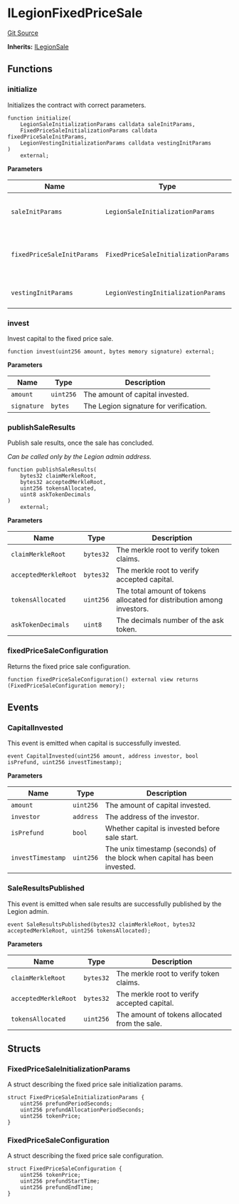 # ILegionFixedPriceSale
[Git Source](https://github.com/Legion-Team/evm-contracts/blob/1a165deeea33dfd2b1dca142bf23d06b547c39a3/src/interfaces/ILegionFixedPriceSale.sol)

**Inherits:**
[ILegionSale](/src/interfaces/ILegionSale.sol/interface.ILegionSale.md)


## Functions
### initialize

Initializes the contract with correct parameters.


```solidity
function initialize(
    LegionSaleInitializationParams calldata saleInitParams,
    FixedPriceSaleInitializationParams calldata fixedPriceSaleInitParams,
    LegionVestingInitializationParams calldata vestingInitParams
)
    external;
```
**Parameters**

|Name|Type|Description|
|----|----|-----------|
|`saleInitParams`|`LegionSaleInitializationParams`|The Legion sale initialization parameters.|
|`fixedPriceSaleInitParams`|`FixedPriceSaleInitializationParams`|The fixed price sale specific initialization parameters.|
|`vestingInitParams`|`LegionVestingInitializationParams`|The vesting initialization parameters.|


### invest

Invest capital to the fixed price sale.


```solidity
function invest(uint256 amount, bytes memory signature) external;
```
**Parameters**

|Name|Type|Description|
|----|----|-----------|
|`amount`|`uint256`|The amount of capital invested.|
|`signature`|`bytes`|The Legion signature for verification.|


### publishSaleResults

Publish sale results, once the sale has concluded.

*Can be called only by the Legion admin address.*


```solidity
function publishSaleResults(
    bytes32 claimMerkleRoot,
    bytes32 acceptedMerkleRoot,
    uint256 tokensAllocated,
    uint8 askTokenDecimals
)
    external;
```
**Parameters**

|Name|Type|Description|
|----|----|-----------|
|`claimMerkleRoot`|`bytes32`|The merkle root to verify token claims.|
|`acceptedMerkleRoot`|`bytes32`|The merkle root to verify accepted capital.|
|`tokensAllocated`|`uint256`|The total amount of tokens allocated for distribution among investors.|
|`askTokenDecimals`|`uint8`|The decimals number of the ask token.|


### fixedPriceSaleConfiguration

Returns the fixed price sale configuration.


```solidity
function fixedPriceSaleConfiguration() external view returns (FixedPriceSaleConfiguration memory);
```

## Events
### CapitalInvested
This event is emitted when capital is successfully invested.


```solidity
event CapitalInvested(uint256 amount, address investor, bool isPrefund, uint256 investTimestamp);
```

**Parameters**

|Name|Type|Description|
|----|----|-----------|
|`amount`|`uint256`|The amount of capital invested.|
|`investor`|`address`|The address of the investor.|
|`isPrefund`|`bool`|Whether capital is invested before sale start.|
|`investTimestamp`|`uint256`|The unix timestamp (seconds) of the block when capital has been invested.|

### SaleResultsPublished
This event is emitted when sale results are successfully published by the Legion admin.


```solidity
event SaleResultsPublished(bytes32 claimMerkleRoot, bytes32 acceptedMerkleRoot, uint256 tokensAllocated);
```

**Parameters**

|Name|Type|Description|
|----|----|-----------|
|`claimMerkleRoot`|`bytes32`|The merkle root to verify token claims.|
|`acceptedMerkleRoot`|`bytes32`|The merkle root to verify accepted capital.|
|`tokensAllocated`|`uint256`|The amount of tokens allocated from the sale.|

## Structs
### FixedPriceSaleInitializationParams
A struct describing the fixed price sale initialization params.


```solidity
struct FixedPriceSaleInitializationParams {
    uint256 prefundPeriodSeconds;
    uint256 prefundAllocationPeriodSeconds;
    uint256 tokenPrice;
}
```

### FixedPriceSaleConfiguration
A struct describing the fixed price sale configuration.


```solidity
struct FixedPriceSaleConfiguration {
    uint256 tokenPrice;
    uint256 prefundStartTime;
    uint256 prefundEndTime;
}
```

